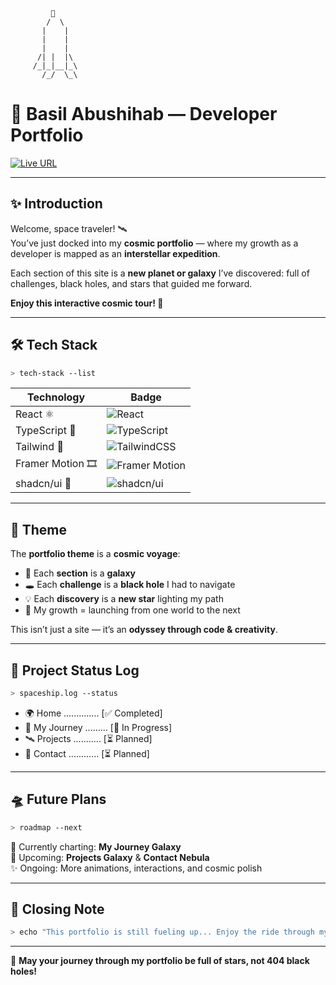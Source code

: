 <!-- ASCII Rocket Header -->
```
         🚀
        /  \
       |    |
       |    |
       |    |
      /| |  |\
     /_|_|__|_\
       /_/  \_\
```

# 🌌 Basil Abushihab — Developer Portfolio  

[![Live URL](https://img.shields.io/badge/🌍%20Live%20Portfolio-Click%20Here-blueviolet?style=for-the-badge&logo=vercel)](https://basil-abushihab-portfolio.vercel.app/#)  

---

## ✨ Introduction  

Welcome, space traveler! 🛰️  
You’ve just docked into my **cosmic portfolio** — where my growth as a developer is mapped as an **interstellar expedition**.  

Each section of this site is a **new planet or galaxy** I’ve discovered: full of challenges, black holes, and stars that guided me forward.  

**Enjoy this interactive cosmic tour! 🌠**

---

## 🛠 Tech Stack  

```bash
> tech-stack --list
```

| Technology | Badge |
|------------|-------|
| React ⚛️ | ![React](https://img.shields.io/badge/React-⚛️-61DAFB?style=for-the-badge&logo=react&logoColor=white) |
| TypeScript 📘 | ![TypeScript](https://img.shields.io/badge/TypeScript-📘-3178C6?style=for-the-badge&logo=typescript&logoColor=white) |
| Tailwind 🎨 | ![TailwindCSS](https://img.shields.io/badge/Tailwind-🎨-06B6D4?style=for-the-badge&logo=tailwindcss&logoColor=white) |
| Framer Motion 🎞 | ![Framer Motion](https://img.shields.io/badge/Framer%20Motion-🎞-FF0080?style=for-the-badge&logo=framer&logoColor=white) |
| shadcn/ui 🧩 | ![shadcn/ui](https://img.shields.io/badge/shadcn/ui-🧩-000000?style=for-the-badge) |

---

## 🌠 Theme  

The **portfolio theme** is a **cosmic voyage**:  
- 🌌 Each **section** is a **galaxy**  
- 🕳 Each **challenge** is a **black hole** I had to navigate  
- 💡 Each **discovery** is a **new star** lighting my path  
- 🚀 My growth = launching from one world to the next  

This isn’t just a site — it’s an **odyssey through code & creativity**.  

---

## 📡 Project Status Log  

```bash
> spaceship.log --status
```

- 🌍 Home .............. [✅ Completed]  
- 🚀 My Journey ......... [🚧 In Progress]  
- 🛰 Projects ........... [⏳ Planned]  
- 🌌 Contact ............ [⏳ Planned]  

---

## 🛸 Future Plans  

```bash
> roadmap --next
```

🔭 Currently charting: **My Journey Galaxy**  
🌠 Upcoming: **Projects Galaxy** & **Contact Nebula**  
✨ Ongoing: More animations, interactions, and cosmic polish  

---

## 📝 Closing Note  

```bash
> echo "This portfolio is still fueling up... Enjoy the ride through my cosmic adventure! 🚀"
```

---

🌌 **May your journey through my portfolio be full of stars, not 404 black holes!**
